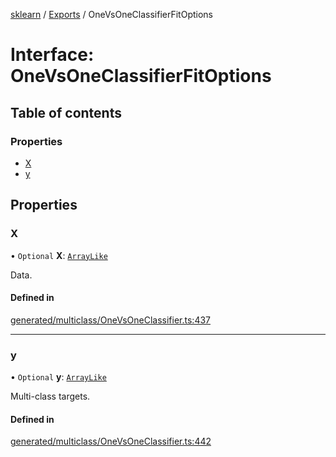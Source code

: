 [sklearn](../readme.md) / [Exports](../modules.md) / OneVsOneClassifierFitOptions

# Interface: OneVsOneClassifierFitOptions

## Table of contents

### Properties

- [X](OneVsOneClassifierFitOptions.md#x)
- [y](OneVsOneClassifierFitOptions.md#y)

## Properties

### X

• `Optional` **X**: [`ArrayLike`](../modules.md#arraylike)

Data.

#### Defined in

[generated/multiclass/OneVsOneClassifier.ts:437](https://github.com/transitive-bullshit/scikit-learn-ts/blob/367336a/packages/sklearn/src/generated/multiclass/OneVsOneClassifier.ts#L437)

___

### y

• `Optional` **y**: [`ArrayLike`](../modules.md#arraylike)

Multi-class targets.

#### Defined in

[generated/multiclass/OneVsOneClassifier.ts:442](https://github.com/transitive-bullshit/scikit-learn-ts/blob/367336a/packages/sklearn/src/generated/multiclass/OneVsOneClassifier.ts#L442)
